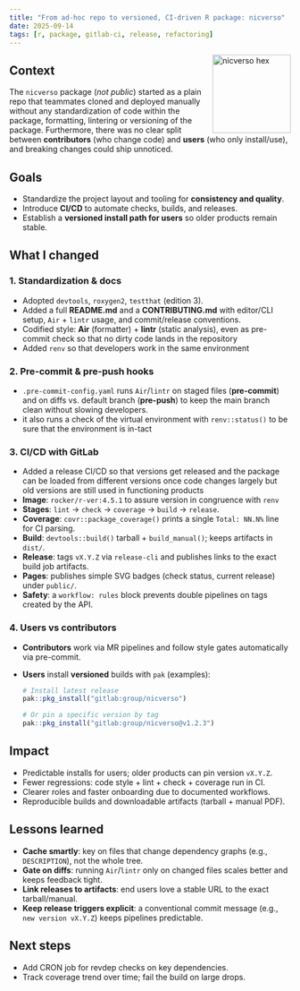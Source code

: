 ```yaml
---
title: "From ad‑hoc repo to versioned, CI‑driven R package: nicverso"
date: 2025-09-14
tags: [r, package, gitlab-ci, release, refactoring]
---
```


<img src="../../assets/nicverso/hex.png" align="right" width="140" alt="nicverso hex" />


## Context
The `nicverso` package (*not public*) started as a plain repo that teammates cloned and deployed manually without any standardization of code within the package, formatting, lintering or versioning of the package. Furthermore, there was no clear split between **contributors** (who change code) and **users** (who only install/use), and breaking changes could ship unnoticed.

## Goals
- Standardize the project layout and tooling for **consistency and quality**.
- Introduce **CI/CD** to automate checks, builds, and releases.
- Establish a **versioned install path for users** so older products remain stable.

## What I changed
### 1. Standardization & docs
- Adopted `devtools`, `roxygen2`, `testthat` (edition 3).
- Added a full **README.md** and a **CONTRIBUTING.md** with editor/CLI setup, `Air` + `lintr` usage, and commit/release conventions.
- Codified style: **Air** (formatter) + **lintr** (static analysis), even as pre-commit check so that no dirty code lands in the repository
- Added `renv` so that developers work in the same environment

### 2. Pre-commit & pre-push hooks
- `.pre-commit-config.yaml` runs `Air`/`lintr` on staged files (**pre-commit**) and on diffs vs. default branch (**pre-push**) to keep the main branch clean without slowing developers.
- it also runs a check of the virtual environment with `renv::status()` to be sure that the environment is in-tact

### 3. CI/CD with GitLab
- Added a release CI/CD so that versions get released and the package can be loaded from different versions once code changes largely but old versions are still used in functioning products
- **Image**: `rocker/r-ver:4.5.1` to assure version in congruence with `renv`
- **Stages**: `lint` → `check` → `coverage` → `build` → `release`.
- **Coverage**: `covr::package_coverage()` prints a single `Total: NN.N%` line for CI parsing.
- **Build**: `devtools::build()` tarball + `build_manual()`; keeps artifacts in `dist/`.
- **Release**: tags `vX.Y.Z` via `release-cli` and publishes links to the exact build job artifacts.
- **Pages**: publishes simple SVG badges (check status, current release) under `public/`.
- **Safety**: a `workflow: rules` block prevents double pipelines on tags created by the API.

### 4. Users vs contributors
- **Contributors** work via MR pipelines and follow style gates automatically via pre-commit.
- **Users** install **versioned** builds with `pak` (examples):

  ```r
  # Install latest release
  pak::pkg_install("gitlab:group/nicverso")

  # Or pin a specific version by tag
  pak::pkg_install("gitlab:group/nicverso@v1.2.3")
  ```

## Impact
- Predictable installs for users; older products can pin version `vX.Y.Z`.
- Fewer regressions: code style + lint + check + coverage run in CI.
- Clearer roles and faster onboarding due to documented workflows.
- Reproducible builds and downloadable artifacts (tarball + manual PDF).

## Lessons learned
- **Cache smartly**: key on files that change dependency graphs (e.g., `DESCRIPTION`), not the whole tree.
- **Gate on diffs**: running `Air`/`lintr` only on changed files scales better and keeps feedback tight.
- **Link releases to artifacts**: end users love a stable URL to the exact tarball/manual.
- **Keep release triggers explicit**: a conventional commit message (e.g., `new version vX.Y.Z`) keeps pipelines predictable.

## Next steps
- Add CRON job for revdep checks on key dependencies.
- Track coverage trend over time; fail the build on large drops.
